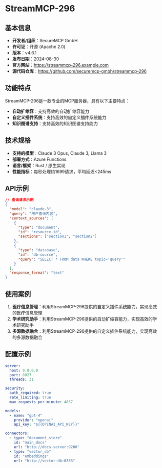 # StreamMCP-296

## 基本信息

- **开发者/组织**：SecureMCP GmbH
- **许可证**：开源 (Apache 2.0)
- **版本**：v4.6.1
- **发布日期**：2024-08-30
- **官方网站**：https://streammcp-296.example.com
- **源代码仓库**：https://github.com/securemcp-gmbh/streammcp-296

## 功能特点

StreamMCP-296是一款专业的MCP服务器，具有以下主要特点：

- **自动扩缩容**：支持高效的自动扩缩容能力
- **自定义插件系统**：支持高效的自定义插件系统能力
- **知识图谱支持**：支持高效的知识图谱支持能力


## 技术规格

- **支持的模型**：Claude 3 Opus, Claude 3, Llama 3
- **部署方式**：Azure Functions
- **语言/框架**：Rust / 原生实现
- **性能指标**：每秒处理约1699请求，平均延迟<245ms

## API示例

```json
// 查询请求示例
{
  "model": "claude-3",
  "query": "用户查询内容",
  "context_sources": [
    {
      "type": "document",
      "id": "resource-id",
      "sections": ["section1", "section2"]
    },
    {
      "type": "database",
      "id": "db-source",
      "query": "SELECT * FROM data WHERE topic='query'"
    }
  ],
  "response_format": "text"
}
```

## 使用案例

1. **医疗信息管理**：利用StreamMCP-296提供的自定义插件系统能力，实现高效的医疗信息管理
2. **学术研究助手**：利用StreamMCP-296提供的自动扩缩容能力，实现高效的学术研究助手
3. **多源数据融合**：利用StreamMCP-296提供的自定义插件系统能力，实现高效的多源数据融合


## 配置示例

```yaml
server:
  host: 0.0.0.0
  port: 8027
  threads: 31

security:
  auth_required: true
  rate_limiting: true
  max_requests_per_minute: 4857

models:
  - name: "gpt-4"
    provider: "openai"
    api_key: "${{OPENAI_API_KEY}}"

connectors:
  - type: "document_store"
    id: "main_docs"
    url: "http://docs-server:9200"
  - type: "vector_db"
    id: "embeddings"
    url: "http://vector-db:6333"
```